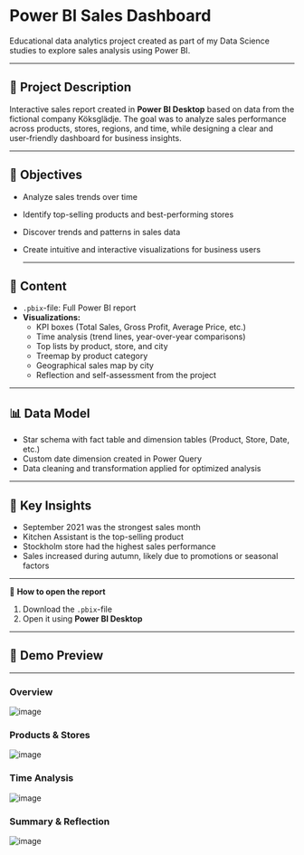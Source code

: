 # Power BI Sales Dashboard

Educational data analytics project created as part of my Data Science studies to explore sales analysis using Power BI.

---

## 📝 Project Description
Interactive sales report created in **Power BI Desktop** based on data from the fictional company Köksglädje. The goal was to analyze sales performance across products, stores, regions, and time, while designing a clear and user-friendly dashboard for business insights.

---

## 🎯 Objectives
- Analyze sales trends over time
- Identify top-selling products and best-performing stores
- Discover trends and patterns in sales data
- Create intuitive and interactive visualizations for business users

  ---

## 📂 Content
- `.pbix`-file: Full Power BI report
- **Visualizations:**
  - KPI boxes (Total Sales, Gross Profit, Average Price, etc.)
  - Time analysis (trend lines, year-over-year comparisons)
  - Top lists by product, store, and city
  - Treemap by product category
  - Geographical sales map by city
  - Reflection and self-assessment from the project

---

## 📊 Data Model
- Star schema with fact table and dimension tables (Product, Store, Date, etc.)
- Custom date dimension created in Power Query
- Data cleaning and transformation applied for optimized analysis

---

## 🔎 Key Insights
- September 2021 was the strongest sales month
- Kitchen Assistant is the top-selling product
- Stockholm store had the highest sales performance
- Sales increased during autumn, likely due to promotions or seasonal factors

---

📎 **How to open the report**  
1. Download the `.pbix`-file
2. Open it using **Power BI Desktop**

---

## 📸 Demo Preview

---

### Overview
![image](https://github.com/user-attachments/assets/c34a7413-4084-42a6-93fa-df9ba22caff9)

### Products & Stores
![image](https://github.com/user-attachments/assets/a1a914d4-a0f1-47e6-90be-a4e55c828836)

### Time Analysis
![image](https://github.com/user-attachments/assets/1e08f748-ca7e-4fa9-9054-f49d8f38f8c8)

### Summary & Reflection
![image](https://github.com/user-attachments/assets/c8e2461e-fa95-475c-bf5e-f0564cc8ee6b)
